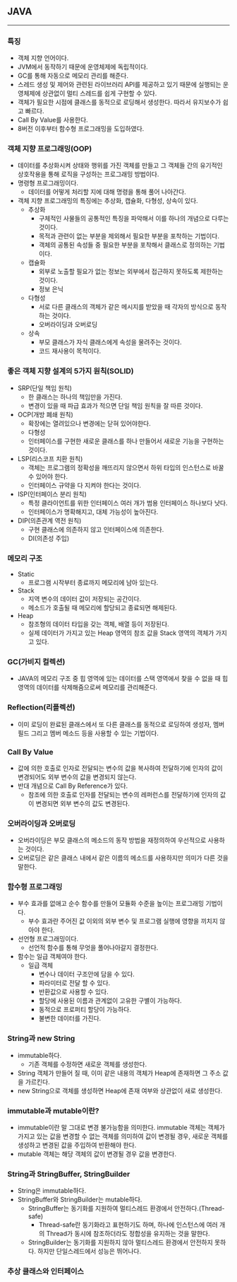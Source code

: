 ## JAVA

------------

### 특징
+ 객체 지향 언어이다.
+ JVM에서 동작하기 때문에 운영체제에 독립적이다.
+ GC를 통해 자동으로 메모리 관리를 해준다.
+ 스레드 생성 및 제어와 관련된 라이브러리 API를 제공하고 있기 때문에 실행되는 운영체제에 상관없이 멀티 스레드를 쉽게 구현할 수 있다.
+ 객체가 필요한 시점에 클래스를 동적으로 로딩해서 생성한다. 따라서 유지보수가 쉽고 빠르다.
+ Call By Value를 사용한다.
+ 8버전 이후부터 함수형 프로그래밍을 도입하였다.

### 객체 지향 프로그래밍(OOP)
+ 데이터를 추상화시켜 상태와 행위를 가진 객체를 만들고 그 객체들 간의 유기적인 상호작용을 통해 로직을 구성하는 프로그래밍 방법이다.
+ 명령형 프로그래밍이다.
  + 데이터를 어떻게 처리할 지에 대해 명령을 통해 풀어 나아간다.
+ 객체 지향 프로그래밍의 특징에는 추상화, 캡슐화, 다형성, 상속이 있다.
    + 추상화
        + 구체적인 사물들의 공통적인 특징을 파악해서 이를 하나의 개념으로 다루는 것이다.
        + 목적과 관련이 없는  부분을 제외해서 필요한 부분을 포착하는 기법이다.
        + 객체의 공통된 속성들 중 필요한 부분을 포착해서 클래스로 정의하는 기법이다.
    + 캡슐화
        + 외부로 노출할 필요가 없는 정보는 외부에서 접근하지 못하도록 제한하는 것이다.
        + 정보 은닉
    + 다형성
        + 서로 다른 클래스의 객체가 같은 메시지를 받았을 때 각자의 방식으로 동작하는 것이다.
        + 오버라이딩과 오버로딩
    + 상속
        + 부모 클래스가 자식 클래스에게 속성을 물려주는 것이다.
        + 코드 재사용이 목적이다.

### 좋은 객체 지향 설계의 5가지 원칙(SOLID)
+ SRP(단일 책임 원칙)
    + 한 클래스는 하나의 책임만을 가진다.
    + 변경이 있을 때 파급 효과가 적으면 단일 책임 원칙을 잘 따른 것이다.
+ OCP(개방 폐쇄 원칙)
    + 확장에는 열려있으나 변경에는 닫혀 있어야한다.
    + 다형성
    + 인터페이스를 구현한 새로운 클래스를 하나 만들어서 새로운 기능을 구현하는 것이다.
+ LSP(리스코프 치환 원칙)
    + 객체는 프로그램의 정확성을 깨뜨리지 않으면서 하위 타입의 인스턴스로 바꿀 수 있어야 한다.
    + 인터페이스 규약을 다 지켜야 한다는 것이다.
+ ISP(인터페이스 분리 원칙)
    + 특정 클라이언트를 위한 인터페이스 여러 개가 범용 인터페이스 하나보다 낫다.
    + 인터페이스가 명확해지고, 대체 가능성이 높아진다.
+ DIP(의존관계 역전 원칙)
    + 구현 클래스에 의존하지 않고 인터페이스에 의존한다.
    + DI(의존성 주입)
    
### 메모리 구조
+ Static
    + 프로그램 시작부터 종료까지 메모리에 남아 있는다.
+ Stack
    + 지역 변수의 데이터 값이 저장되는 공간이다.
    + 메소드가 호출될 때 메모리에 할당되고 종료되면 해제된다.
+ Heap
    + 참조형의 데이터 타입을 갖는 객체, 배열 등이 저장된다.
    + 실제 데이터가 가지고 있는 Heap 영역의 참조 값을 Stack 영역의 객체가 가지고 있다.

### GC(가비지 컬렉션)
+ JAVA의 메모리 구조 중 힙 영역에 있는 데이터를 스택 영역에서 찾을 수 없을 때 힙 영역의 데이터를 삭제해줌으로써 메모리를 관리해준다.

### Reflection(리플렉션)
+ 이미 로딩이 완료된 클래스에서 또 다른 클래스를 동적으로 로딩하여 생성자, 멤버 필드 그리고 멤버 메소드 등을 사용할 수 있는 기법이다.

### Call By Value
+ 값에 의한 호출로 인자로 전달되는 변수의 값을 복사하여 전달하기에 인자의 값이 변경되어도 외부 변수의 값을 변경되지 않는다.
+ 반대 개념으로 Call By Reference가 있다.
    + 참조에 의한 호출로 인자를 전달되는 변수의 레퍼런스를 전달하기에 인자의 값이 변경되면 외부 변수의 값도 변경된다.
    
### 오버라이딩과 오버로딩
+ 오버라이딩은 부모 클래스의 메소드의 동작 방법을 재정의하여 우선적으로 사용하는 것이다.
+ 오버로딩은 같은 클래스 내에서 같은 이름의 메소드를 사용하지만 의미가 다른 것을 말한다.

### 함수형 프로그래밍
+ 부수 효과를 없애고 순수 함수를 만들어 모듈화 수준을 높이는 프로그래밍 기법이다.
  + 부수 효과란 주어진 값 이외의 외부 변수 및 프로그램 실행에 영향을 끼치지 않아야 한다.
+ 선언형 프로그래밍이다.
  + 선언적 함수를 통해 무엇을 풀어나아갈지 결정한다.
+ 함수는 일급 객체여야 한다.
  + 일급 객체
    + 변수나 데이터 구조안에 담을 수 있다.
    + 파라미터로 전달 할 수 있다.
    + 반환값으로 사용할 수 있다.
    + 할당에 사용된 이름과 관계없이 고유한 구별이 가능하다.
    + 동적으로 프로퍼티 할당이 가능하다.
    + 불변한 데이터를 가진다.
    
### String과 new String
+ immutable하다.
  + 기존 객체를 수정하면 새로운 객체를 생성한다.
+ String 객체가 만들어 질 때, 이미 같은 내용의 객체가 Heap에 존재하면 그 주소 값을 가르킨다.
+ new String으로 객체를 생성하면 Heap에 존재 여부와 상관없이 새로 생성한다.

### immutable과 mutable이란?
+ immutable이란 말 그대로 변경 불가능함을 의미한다. immutable 객체는 객체가 가지고 있는 값을 변경할 수 없는 객체를 의미하여 값이 변경될 경우, 새로운 객체를 생성하고 변경된 값을 주입하여 반환해야 한다.
+ mutable 객체는 해당 객체의 값이 변경될 경우 값을 변경한다.

### String과 StringBuffer, StringBuilder
+ String은 immutable하다.
+ StringBuffer와 StringBuilder는 mutable하다.
  + StringBuffer는 동기화를 지원하여 멀티스레드 환경에서 안전하다.(Thread-safe)
    + Thread-safe란 동기화라고 표현하기도 하며, 하나에 인스턴스에 여러 개의 Thread가 동시에 참조하더라도 정합성을 유지하는 것을 말한다.
  + StringBuilder는 동기화를 지원하지 않아 멀티스레드 환경에서 안전하지 못하다. 하지만 단일스레드에서 성능은 뛰어나다.
    
### 추상 클래스와 인터페이스
